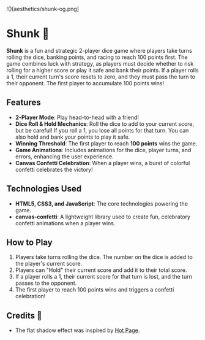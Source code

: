 !()[aesthetics/shunk-og.png]
# Shunk 🎲

**Shunk** is a fun and strategic 2-player dice game where players take turns rolling the dice, banking points, and racing to reach 100 points first. The game combines luck with strategy, as players must decide whether to risk rolling for a higher score or play it safe and bank their points. If a player rolls a 1, their current turn's score resets to zero, and they must pass the turn to their opponent. The first player to accumulate 100 points wins!

## Features
- **2-Player Mode**: Play head-to-head with a friend!
- **Dice Roll & Hold Mechanics**: Roll the dice to add to your current score, but be careful! If you roll a 1, you lose all points for that turn. You can also hold and bank your points to play it safe.
- **Winning Threshold**: The first player to reach **100 points** wins the game.
- **Game Animations**: Includes animations for the dice, player turns, and errors, enhancing the user experience.
- **Canvas Confetti Celebration**: When a player wins, a burst of colorful confetti celebrates the victory!

## Technologies Used
- **HTML5, CSS3, and JavaScript**: The core technologies powering the game.
- **canvas-confetti**: A lightweight library used to create fun, celebratory confetti animations when a player wins.

## How to Play
1. Players take turns rolling the dice. The number on the dice is added to the player's current score.
2. Players can "Hold" their current score and add it to their total score.
3. If a player rolls a 1, their current score for that turn is lost, and the turn passes to the opponent.
4. The first player to reach 100 points wins and triggers a confetti celebration!

## Credits 🙌
- The flat shadow effect was inspired by [Hot Page](https://hot.page).
